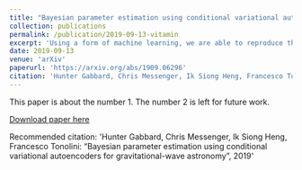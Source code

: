```yaml
---
title: "Bayesian parameter estimation using conditional variational autoencoders for gravitational-wave astronomy"
collection: publications
permalink: /publication/2019-09-13-vitamin
excerpt: 'Using a form of machine learning, we are able to reproduce the Bayesian posterior from several simulated GW events.'
date: 2019-09-13
venue: 'arXiv'
paperurl: 'https://arxiv.org/abs/1909.06296'
citation: 'Hunter Gabbard, Chris Messenger, Ik Siong Heng, Francesco Tonolini: “Bayesian parameter estimation using conditional variational autoencoders for gravitational-wave astronomy”, 2019'
---
```

This paper is about the number 1. The number 2 is left for future work.

[Download paper here](https://arxiv.org/abs/1909.06296)

Recommended citation: 'Hunter Gabbard, Chris Messenger, Ik Siong Heng, Francesco Tonolini: “Bayesian parameter estimation using conditional variational autoencoders for gravitational-wave astronomy”, 2019'
